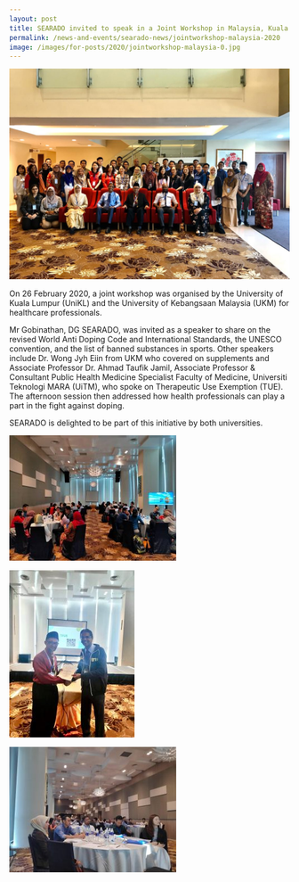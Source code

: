```yaml
---
layout: post
title: SEARADO invited to speak in a Joint Workshop in Malaysia, Kuala Lumpur
permalink: /news-and-events/searado-news/jointworkshop-malaysia-2020
image: /images/for-posts/2020/jointworkshop-malaysia-0.jpg
---
```

![Joint Workshop in Malaysia, Kuala Lumpur](/images/for-posts/2020/jointworkshop-malaysia-0.jpg)

On 26 February 2020, a joint workshop was organised by the University of Kuala Lumpur (UniKL) and the University of Kebangsaan Malaysia (UKM) for healthcare professionals.

Mr Gobinathan, DG SEARADO, was invited as a speaker to share on the revised World Anti Doping Code and International Standards, the UNESCO convention, and the list of banned substances in sports. Other speakers include Dr. Wong Jyh Eiin from UKM who covered on supplements and Associate Professor Dr. Ahmad Taufik Jamil, Associate Professor & Consultant Public Health Medicine Specialist Faculty of Medicine, Universiti Teknologi MARA (UiTM), who spoke on Therapeutic Use Exemption (TUE). The afternoon session then addressed how health professionals can play a part in the fight against doping.

SEARADO is delighted to be part of this initiative by both universities.

![Joint Workshop in Malaysia, Kuala Lumpur](/images/for-posts/2020/jointworkshop-malaysia-1.jpg)

![Joint Workshop in Malaysia, Kuala Lumpur](/images/for-posts/2020/jointworkshop-malaysia-2.jpg)

![Joint Workshop in Malaysia, Kuala Lumpur](/images/for-posts/2020/jointworkshop-malaysia-3.jpg)
